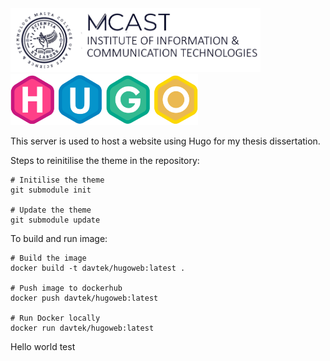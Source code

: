 <img src="./Readme-content/mcast.png" width="400" />  

<img src="./Readme-content/hugo.png" width="300" />

This server is used to host a website using Hugo for my thesis dissertation.

Steps to reinitilise the theme in the repository:

    # Initilise the theme
    git submodule init

    # Update the theme
    git submodule update


To build and run image:

    # Build the image
    docker build -t davtek/hugoweb:latest .

    # Push image to dockerhub
    docker push davtek/hugoweb:latest

    # Run Docker locally
    docker run davtek/hugoweb:latest


Hello world test